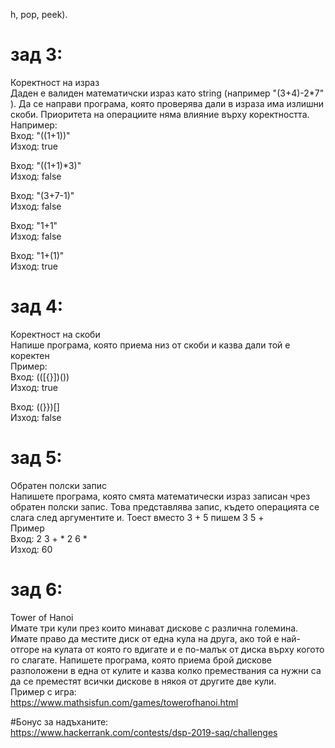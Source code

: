 h, pop, peek).

# зад 3:
Коректност на израз  
Даден е валиден математичски израз като string (например "(3+4)-2*7" ).
Да се направи програма, която проверява дали в израза има излишни скоби. Приоритета на операциите няма влияние върху коректността.  
Например:  
Вход: "((1+1))"  
Изход: true  

Вход: "((1+1)*3)"  
Изход: false  

Вход: "(3+7-1)"  
Изход: false  

Вход: "1+1"  
Изход: false  

Вход: "1+(1)"  
Изход: true  

# зад 4:
Коректност на скоби  
Напише програма, която приема низ от скоби и казва дали той е коректен  
Пример:  
Вход: (([{}])())  
Изход: true  

Вход: ((}})[]  
Изход: false  

# зад 5:
Обратен полски запис  
Напишете програма, която смята математически израз записан чрез обратен полски запис. Това представлява запис, където операцията се слага след аргументите и. Тоест вместо 3 + 5 пишем 3 5 +  
Пример  
Вход: 2 3 + * 2 6 *  
Изход: 60  

# зад 6:
Tower of Hanoi  
Имате три кули през които минават дискове с различна големина. Имате право да местите диск от една кула на друга, ако той е най-отгоре на кулата от която го вдигате и е по-малък от диска върху когото го слагате.
Напишете програма, която приема брой дискове разположени в една от кулите и казва колко премествания са нужни са да се преместят всички дискове в някоя от другите две кули.  
Пример с игра:  
https://www.mathsisfun.com/games/towerofhanoi.html  


#Бонус за надъханите:  
https://www.hackerrank.com/contests/dsp-2019-saq/challenges
